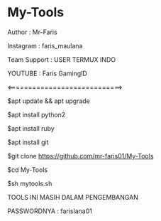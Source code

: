 # My-Tools

Author : Mr-Faris

Instagram : faris_maulana

Team Support : USER TERMUX INDO

YOUTUBE : Faris GamingID

<============================>

$apt update && apt upgrade

$apt install python2

$apt install ruby

$apt install git

$git clone
https://github.com/mr-faris01/My-Tools

$cd My-Tools

$sh mytools.sh

TOOLS INI MASIH DALAM PENGEMBANGAN

PASSWORDNYA : farislana01










